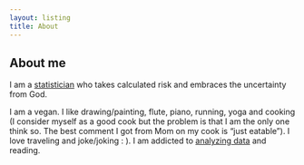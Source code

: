 ```yaml
---
layout: listing
title: About
---
```


## About me ##

I am a [statistician](http://hui1987.com) who takes calculated risk and embraces the uncertainty from God. 

I am a vegan. I like drawing/painting, flute, piano, running, yoga and cooking (I consider myself as a good cook but the problem is that I am the only one think so. The best comment I got from Mom on my cook is “just eatable”). I love traveling and joke/joking : ). I am addicted to [analyzing data](http://hui1987.com) and reading. 

<!--## About this site ##-->
<!--It is meant to be somewhere to dump my thoughts when my head gets messy and needs to sort things out.-->
<!--The reason does not matter. I do what I want.-->

